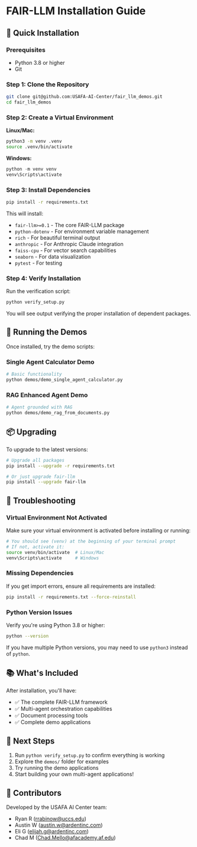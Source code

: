 # FAIR-LLM Installation Guide

## 🚀 Quick Installation

### Prerequisites
- Python 3.8 or higher
- Git

### Step 1: Clone the Repository
```bash
git clone git@github.com:USAFA-AI-Center/fair_llm_demos.git
cd fair_llm_demos
```

### Step 2: Create a Virtual Environment
**Linux/Mac:**
```bash
python3 -m venv .venv
source .venv/bin/activate
```

**Windows:**
```powershell
python -m venv venv
venv\Scripts\activate
```

### Step 3: Install Dependencies
```bash
pip install -r requirements.txt
```

This will install:
- `fair-llm>=0.1` - The core FAIR-LLM package
- `python-dotenv` - For environment variable management
- `rich` - For beautiful terminal output
- `anthropic` - For Anthropic Claude integration
- `faiss-cpu` - For vector search capabilities
- `seaborn` - For data visualization
- `pytest` - For testing

### Step 4: Verify Installation
Run the verification script:
```bash
python verify_setup.py
```

You will see output verifying the proper installation of dependent packages.

## 🎯 Running the Demos

Once installed, try the demo scripts:

### Single Agent Calculator Demo
```bash
# Basic functionality
python demos/demo_single_agent_calculator.py
```

### RAG Enhanced Agent Demo
```bash
# Agent grounded with RAG
python demos/demo_rag_from_documents.py
```

## 📦 Upgrading

To upgrade to the latest versions:
```bash
# Upgrade all packages
pip install --upgrade -r requirements.txt

# Or just upgrade fair-llm
pip install --upgrade fair-llm
```

## 🐛 Troubleshooting

### Virtual Environment Not Activated
Make sure your virtual environment is activated before installing or running:
```bash
# You should see (venv) at the beginning of your terminal prompt
# If not, activate it:
source venv/bin/activate  # Linux/Mac
venv\Scripts\activate     # Windows
```

### Missing Dependencies
If you get import errors, ensure all requirements are installed:
```bash
pip install -r requirements.txt --force-reinstall
```

### Python Version Issues
Verify you're using Python 3.8 or higher:
```bash
python --version
```

If you have multiple Python versions, you may need to use `python3` instead of `python`.

## 📚 What's Included

After installation, you'll have:
- ✅ The complete FAIR-LLM framework
- ✅ Multi-agent orchestration capabilities
- ✅ Document processing tools
- ✅ Complete demo applications

## 🎉 Next Steps

1. Run `python verify_setup.py` to confirm everything is working
2. Explore the `demos/` folder for examples
3. Try running the demo applications
4. Start building your own multi-agent applications!

## 👥 Contributors

Developed by the USAFA AI Center team:
- Ryan R (rrabinow@uccs.edu)
- Austin W (austin.w@ardentinc.com)
- Eli G (elijah.g@ardentinc.com)
- Chad M (Chad.Mello@afacademy.af.edu)
